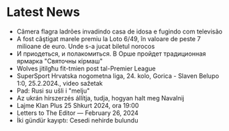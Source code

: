 # Latest News
-  Câmera flagra ladrões invadindo casa de idosa e fugindo com televisão
-  A fost câştigat marele premiu la Loto 6/49, în valoare de peste 7 milioane de euro. Unde s-a jucat biletul norocos
-  И приодеться, и полакомиться. В Орше пройдет традиционная ярмарка "Святочны кірмаш"
-  Wolves jitilgħu fit-tmien post tal-Premier League
-  SuperSport Hrvatska nogometna liga, 24. kolo, Gorica - Slaven Belupo 1:0, 25.2.2024., video sažetak
-  Pad: Rusi su ušli i "melju"
-  Az ukrán hírszerzés állítja, tudja, hogyan halt meg Navalnij
-  Lajme Klan Plus 25 Shkurt 2024, ora 19:00
-  Letters to The Editor — February 26, 2024
-  İki gündür kayıptı: Cesedi nehirde bulundu
